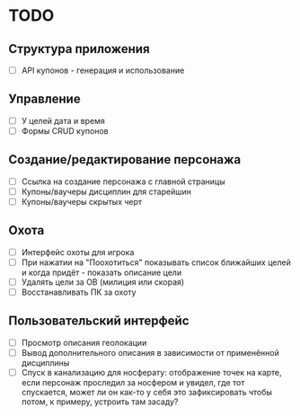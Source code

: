 # TODO

## Структура приложения

- [ ] API купонов - генерация и использование

## Управление

- [ ] У целей дата и время
- [ ] Формы CRUD купонов

## Создание/редактирование персонажа

- [ ] Ссылка на создание персонажа с главной страницы
- [ ] Купоны/ваучеры дисциплин для старейшин
- [ ] Купоны/ваучеры скрытых черт

## Охота

- [ ] Интерфейс охоты для игрока
- [ ] При нажатии на "Поохотиться" показывать список ближайших целей и когда придёт - показать описание цели
- [ ] Удалять цели за ОВ (милиция или скорая)
- [ ] Восстанавливать ПК за охоту

## Пользовательский интерфейс

- [ ] Просмотр описания геолокации
- [ ] Вывод дополнительного описания в зависимости от применённой дисциплины
- [ ] Спуск в канализацию для носферату: отображение точек на карте, если персонаж проследил за носфером и увидел, где тот спускается, может ли он как-то у себя это зафиксировать чтобы потом, к примеру, устроить там засаду?
